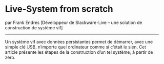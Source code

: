 # Live-System from scratch
par Frank Endres [Développeur de Slackware-Live – une solution de construction de système vif]

---

Un système vif avec données persistantes permet de démarrer, avec une simple clé USB, n’importe quel ordinateur comme si c’était le sien. Cet article présente les étapes de la construction d’un tel système, à partir de zéro.
